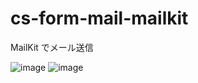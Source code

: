 # cs-form-mail-mailkit
MailKit でメール送信

![image](https://user-images.githubusercontent.com/1501327/130585447-dfacb721-e437-4df8-8b79-6dd5c629ad90.png)
![image](https://user-images.githubusercontent.com/1501327/130585685-06056069-4a65-48fc-9658-ad5c958f5fc1.png)

